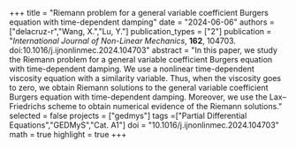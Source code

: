 +++
title = "Riemann problem for a general variable coefficient Burgers equation with time-dependent damping"
date = "2024-06-06"
authors = ["delacruz-r","Wang, X.","Lu, Y."]
publication_types = ["2"]
publication = "*International Journal of Non-Linear Mechanics*, **162**, 104703. doi:10.1016/j.ijnonlinmec.2024.104703"
abstract = "In this paper, we study the Riemann problem for a general variable coefficient Burgers equation with time-dependent damping. We use a nonlinear time-dependent viscosity equation with a similarity variable. Thus, when the viscosity goes to zero, we obtain Riemann solutions to the general variable coefficient Burgers equation with time-dependent damping. Moreover, we use the Lax–Friedrichs scheme to obtain numerical evidence of the Riemann solutions."
selected = false
projects = ["gedmys"]
tags =["Partial Differential Equations","GEDMyS","Cat. A1"]
doi = "10.1016/j.ijnonlinmec.2024.104703"
math = true
highlight = true
+++

